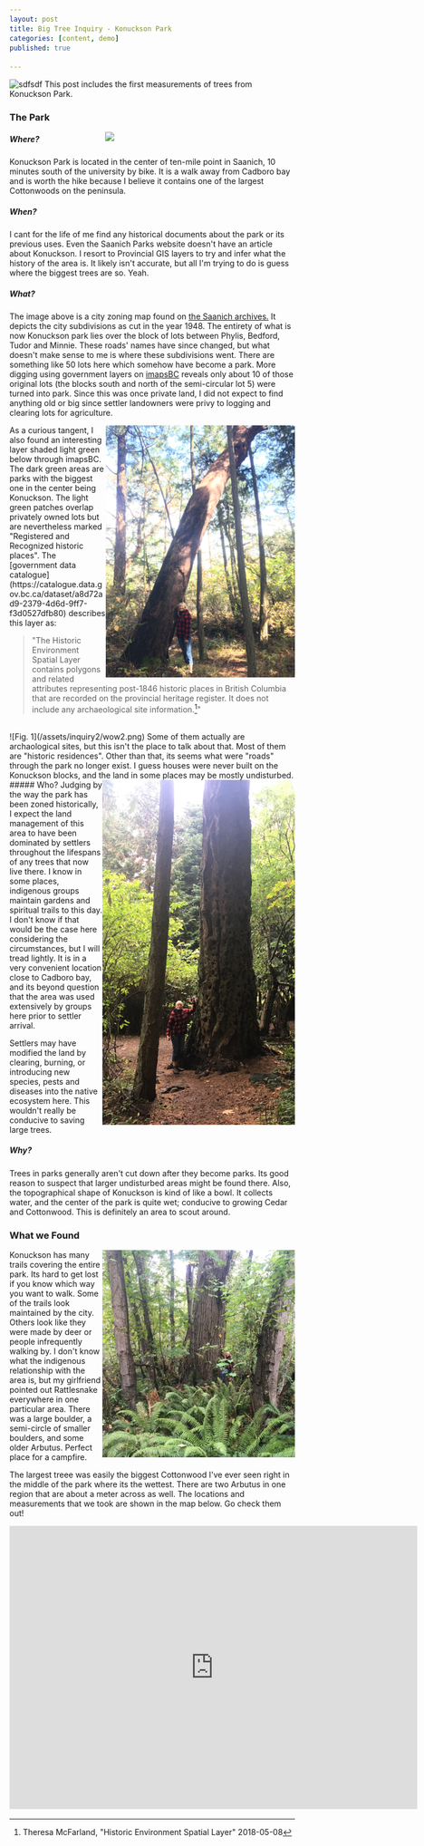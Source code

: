 ```yaml
---
layout: post
title: Big Tree Inquiry - Konuckson Park
categories: [content, demo]
published: true

---
```

![sdfsdf](/assets/inquiry2/Doug1.JPG)
This post includes the first measurements of trees from Konuckson Park.

### The Park
<img src="/assets/inquiry2/wow.png" align="right" width="335px"/>

##### Where?
Konuckson Park is located in the center of ten-mile point in Saanich, 10 minutes south of the university by bike. It is a walk away from Cadboro bay and is worth the hike because I believe it contains one of the largest Cottonwoods on the peninsula.

##### When?
I cant for the life of me find any historical documents about the park or its previous uses. Even the Saanich Parks website doesn't have an article about Konuckson. I resort to Provincial GIS layers to try and infer what the history of the area is. It likely isn't accurate, but all I'm trying to do is guess where the biggest trees are so. Yeah.

##### What?
The image above is a city zoning map found on [the Saanich archives.](https://www.saanich.ca/EN/main/community/archives/collections-research.html) It depicts the city subdivisions as cut in the year 1948. The entirety of what is now Konuckson park lies over the block of lots between Phylis, Bedford, Tudor and Minnie. These roads' names have since changed, but what doesn't make sense to me is where these subdivisions went. There are something like 50 lots here which somehow have become a park. More digging using government layers on [imapsBC](https://maps.gov.bc.ca/ess/hm/imap4m/) reveals only about 10 of those original lots (the blocks south and north of the semi-circular lot 5) were turned into park. Since this was once private land, I did not expect to find anything old or big since settler landowners were privy to logging and clearing lots for agriculture.

<img src="/assets/inquiry2/Arb1.JPG" align="right" width="334px"/>
As a curious tangent, I also found an interesting layer shaded light green below through imapsBC. The dark green areas are parks with the biggest one in the center being Konuckson. The light green patches overlap privately owned lots but are nevertheless marked "Registered and Recognized historic places". The [government data catalogue](https://catalogue.data.gov.bc.ca/dataset/a8d72ad9-2379-4d6d-9ff7-f3d0527dfb80) describes this layer as:

> "The Historic Environment Spatial Layer contains polygons and related attributes representing post-1846 historic places in British Columbia that are recorded on the provincial heritage register. It does not include any archaeological site information.[^1]"

<br>
![Fig. 1](/assets/inquiry2/wow2.png)
Some of them actually are archaological sites, but this isn't the place to talk about that. Most of them are "historic residences". Other than that, its seems what were "roads" through the park no longer exist. I guess houses were never built on the Konuckson blocks, and the land in some places may be mostly undisturbed.

<img src="/assets/inquiry2/Doug2.JPG" align="right" width="340px"/>
##### Who?
Judging by the way the park has been zoned historically, I expect the land management of this area to have been dominated by settlers throughout the lifespans of any trees that now live there. I know in some places, indigenous groups maintain gardens and spiritual trails to this day. I don't know if that would be the case here considering the circumstances, but I will tread lightly. It is in a very convenient location close to Cadboro bay, and its beyond question that the area was used extensively by groups here prior to settler arrival.

Settlers may have modified the land by clearing, burning, or introducing new species, pests and diseases into the native ecosystem here. This wouldn't really be conducive to saving large trees.

##### Why?
Trees in parks generally aren't cut down after they become parks. Its good reason to suspect that larger undisturbed areas might be found there. Also, the topographical shape of Konuckson is kind of like a bowl. It collects water, and the center of the park is quite wet; conducive to growing Cedar and Cottonwood. This is definitely an area to scout around.

### What we Found
<img src="/assets/inquiry2/Cotton1.JPG" align="right" width="340px"/>
Konuckson has many trails covering the entire park. Its hard to get lost if you know which way you want to walk. Some of the trails look maintained by the city. Others look like they were made by deer or people infrequently walking by. I don't know what the indigenous relationship with the area is, but my girlfriend pointed out Rattlesnake everywhere in one particular area. There was a large boulder, a semi-circle of smaller boulders, and some older Arbutus. Perfect place for a campfire.

The largest treee was easily the biggest Cottonwood I've ever seen right in the middle of the park where its the wettest. There are two Arbutus in one region that are about a meter across as well. The locations and measurements that we took are shown in the map below. Go check them out! 


<iframe 
  width="720"
  height="500"
  frameborder="0" style="border:0"
  src="https://www.google.com/maps/d/embed?mid=1StAOnbgdOCSCagiKEdqfr10P4phAsUqK">
</iframe>


[^1]: Theresa McFarland, "Historic Environment Spatial Layer"  2018-05-08 
